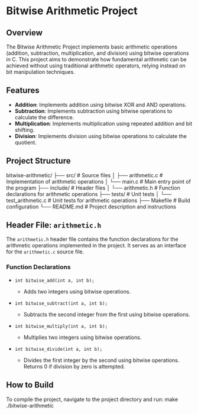 # Bitwise Arithmetic Project

## Overview
The Bitwise Arithmetic Project implements basic arithmetic operations (addition, subtraction, multiplication, and division) using bitwise operations in C. This project aims to demonstrate how fundamental arithmetic can be achieved without using traditional arithmetic operators, relying instead on bit manipulation techniques.

## Features
- **Addition**: Implements addition using bitwise XOR and AND operations.
- **Subtraction**: Implements subtraction using bitwise operations to calculate the difference.
- **Multiplication**: Implements multiplication using repeated addition and bit shifting.
- **Division**: Implements division using bitwise operations to calculate the quotient.

## Project Structure
bitwise-arithmetic/
├── src/                        # Source files
│   ├── arithmetic.c            # Implementation of arithmetic operations
│   └── main.c                  # Main entry point of the program
├── include/                     # Header files
│   └── arithmetic.h            # Function declarations for arithmetic operations
├── tests/                      # Unit tests
│   └── test_arithmetic.c       # Unit tests for arithmetic operations
├── Makefile                    # Build configuration
└── README.md                   # Project description and instructions

## Header File: `arithmetic.h`
The `arithmetic.h` header file contains the function declarations for the arithmetic operations implemented in the project. It serves as an interface for the `arithmetic.c` source file.

### Function Declarations
- `int bitwise_add(int a, int b);`
  - Adds two integers using bitwise operations.
  
- `int bitwise_subtract(int a, int b);`
  - Subtracts the second integer from the first using bitwise operations.
  
- `int bitwise_multiply(int a, int b);`
  - Multiplies two integers using bitwise operations.
  
- `int bitwise_divide(int a, int b);`
  - Divides the first integer by the second using bitwise operations. Returns 0 if division by zero is attempted.

## How to Build
To compile the project, navigate to the project directory and run:
make
./bitwise-arithmetic
